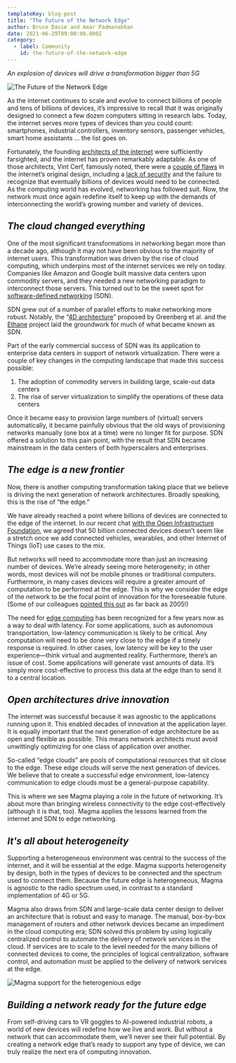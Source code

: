 ```yaml
---
templateKey: blog-post
title: "The Future of the Network Edge"
author: Bruce Davie and Amar Padmanabhan
date: 2021-06-29T09:00:00.000Z
category:
  - label: Community
    id: the-future-of-the-network-edge
---
```


_An explosion of devices will drive a transformation bigger than 5G_

![The Future of the Network Edge](/img/future-network-edge-header.jpg "The Future of the Network Edge")

As the internet continues to scale and evolve to connect billions of people and tens of billions of devices, it’s impressive to recall that it was originally designed to connect a few dozen computers sitting in research labs. Today, the internet serves more types of devices than you could count: smartphones, industrial controllers, inventory sensors, passenger vehicles, smart home assistants … the list goes on.

Fortunately, the founding [architects of the internet](https://dl.acm.org/doi/10.1145/52325.52336) were sufficiently farsighted, and the internet has proven remarkably adaptable. As one of those architects, Vint Cerf, famously noted, there were a [couple of flaws](https://www.businessinsider.com.au/google-vint-cerf-explains-why-early-internet-lacked-security-and-room-2019-1) in the internet’s original design, including a [lack of security](https://systemsapproach.substack.com/p/security-is-an-architectural-issue) and the failure to recognize that eventually billions of devices would need to be connected. As the computing world has evolved, networking has followed suit. Now, the network must once again redefine itself to keep up with the demands of interconnecting the world’s growing number and variety of devices.

## _The cloud changed everything_

One of the most significant transformations in networking began more than a decade ago, although it may not have been obvious to the majority of internet users. This transformation was driven by the rise of cloud computing, which underpins most of the internet services we rely on today. Companies like Amazon and Google built massive data centers upon commodity servers, and they needed a new networking paradigm to interconnect those servers. This turned out to be the sweet spot for [software-defined networking](http://www2.technologyreview.com/news/412194/tr10-software-defined-networking/) (SDN).

SDN grew out of a number of parallel efforts to make networking more robust. Notably, the “[4D architecture](https://dl.acm.org/doi/10.1145/1096536.1096541)” proposed by Greenberg et al. and the [Ethane](https://dl.acm.org/doi/10.1145/1282380.1282382) project laid the groundwork for much of what became known as SDN.

Part of the early commercial success of SDN was its application to enterprise data centers in support of network virtualization. There were a couple of key changes in the computing landscape that made this success possible:

1. The adoption of commodity servers in building large, scale-out data centers
2. The rise of server virtualization to simplify the operations of these data centers

Once it became easy to provision large numbers of (virtual) servers automatically, it became painfully obvious that the old ways of provisioning networks manually (one box at a time) were no longer fit for purpose. SDN offered a solution to this pain point, with the result that SDN became mainstream in the data centers of both hyperscalers and enterprises.

## _The edge is a new frontier_

Now, there is another computing transformation taking place that we believe is driving the next generation of network architectures. Broadly speaking, this is the rise of “the edge.”

We have already reached a point where billions of devices are connected to the edge of the internet. In our recent chat [with the Open Infrastructure Foundation](https://www.youtube.com/watch?v=-KeD5RFLNUI), we agreed that 50 billion connected devices doesn’t seem like a stretch once we add connected vehicles, wearables, and other Internet of Things (IoT) use cases to the mix.

But networks will need to accommodate more than just an increasing number of devices. We’re already seeing more heterogeneity; in other words, most devices will not be mobile phones or traditional computers. Furthermore, in many cases devices will require a greater amount of computation to be performed at the edge. This is why we consider the edge of the network to be the focal point of innovation for the foreseeable future. (Some of our colleagues [pointed this out](https://groups.csail.mit.edu/ana/Publications/PubPDFs/Making%20the%20world%20of%20communications%20a%20different%20place.pdf) as far back as 2005!)

The need for [edge computing](https://www.networkworld.com/article/3224893/what-is-edge-computing-and-how-it-s-changing-the-network.html) has been recognized for a few years now as a way to deal with latency. For some applications, such as autonomous transportation, low-latency communication is likely to be critical. Any computation will need to be done very close to the edge if a timely response is required. In other cases, low latency will be key to the user experience—think virtual and augmented reality. Furthermore, there’s an issue of cost. Some applications will generate vast amounts of data. It’s simply more cost-effective to process this data at the edge than to send it to a central location.

## _Open architectures drive innovation_

The internet was successful because it was agnostic to the applications running upon it. This enabled decades of innovation at the application layer. It is equally important that the next generation of edge architecture be as open and flexible as possible. This means network architects must avoid unwittingly optimizing for one class of application over another.

So-called “edge clouds” are pools of computational resources that sit close to the edge. These edge clouds will serve the next generation of devices. We believe that to create a successful edge environment, low-latency communication to edge clouds must be a general-purpose capability.

This is where we see Magma playing a role in the future of networking. It’s about more than bringing wireless connectivity to the edge cost-effectively (although it is that, too). Magma applies the lessons learned from the internet and SDN to edge networking.

## _It's all about heterogeneity_

Supporting a heterogeneous environment was central to the success of the internet, and it will be essential at the edge. Magma supports heterogeneity by design, both in the types of devices to be connected and the spectrum used to connect them. Because the future edge is heterogeneous, Magma is agnostic to the radio spectrum used, in contrast to a standard implementation of 4G or 5G.

Magma also draws from SDN and large-scale data center design to deliver an architecture that is robust and easy to manage. The manual, box-by-box management of routers and other network devices became an impediment in the cloud computing era; SDN solved this problem by using logically centralized control to automate the delivery of network services in the cloud. If services are to scale to the level needed for the many billions of connected devices to come, the principles of logical centralization, software control, and automation must be applied to the delivery of network services at the edge.

![Magma support for the heterogenious edge](/img/future-network-edge-diagram.jpg "Magma support for the heterogenious edge")

## _Building a network ready for the future edge_

From self-driving cars to VR goggles to AI-powered industrial robots, a world of new devices will redefine how we live and work. But without a network that can accommodate them, we’ll never see their full potential. By creating a network edge that’s ready to support any type of device, we can truly realize the next era of computing innovation.
